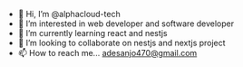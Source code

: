 - 👋 Hi, I’m @alphacloud-tech
- 👀 I’m interested in web developer and software developer
- 🌱 I’m currently learning react and nestjs
- 💞️ I’m looking to collaborate on nestjs and nextjs project
- 📫 How to reach me... adesanjo470@gmail.com

<!---
alphacloud-tech/alphacloud-tech is a ✨ special ✨ repository because its `README.md` (this file) appears on your GitHub profile.
You can click the Preview link to take a look at your changes.
--->
